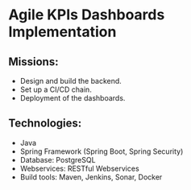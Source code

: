 # Agile KPIs Dashboards Implementation

## Missions:
- Design and build the backend.
- Set up a CI/CD chain.
- Deployment of the dashboards.

## Technologies:
- Java
- Spring Framework (Spring Boot, Spring Security)
- Database: PostgreSQL
- Webservices: RESTful Webservices
- Build tools: Maven, Jenkins, Sonar, Docker